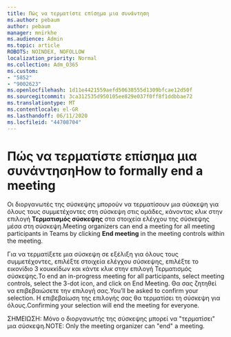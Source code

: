 ```yaml
---
title: Πώς να τερματίστε επίσημα μια συνάντηση
ms.author: pebaum
author: pebaum
manager: mnirkhe
ms.audience: Admin
ms.topic: article
ROBOTS: NOINDEX, NOFOLLOW
localization_priority: Normal
ms.collection: Adm_O365
ms.custom:
- "5852"
- "9002623"
ms.openlocfilehash: 1d11e4421559aefd50638555d1309bfcae12d50f
ms.sourcegitcommit: 3ca312535d950105ee829e037f0ff8f1ddbbae72
ms.translationtype: MT
ms.contentlocale: el-GR
ms.lasthandoff: 06/11/2020
ms.locfileid: "44708704"
---
```

# <a name="how-to-formally-end-a-meeting"></a><span data-ttu-id="daeb7-102">Πώς να τερματίστε επίσημα μια συνάντηση</span><span class="sxs-lookup"><span data-stu-id="daeb7-102">How to formally end a meeting</span></span>

<span data-ttu-id="daeb7-103">Οι διοργανωτές της σύσκεψης μπορούν να τερματίσουν μια σύσκεψη για όλους τους συμμετέχοντες στη σύσκεψη στις ομάδες, κάνοντας κλικ στην επιλογή **Τερματισμός σύσκεψης** στα στοιχεία ελέγχου της σύσκεψης μέσα στη σύσκεψη.</span><span class="sxs-lookup"><span data-stu-id="daeb7-103">Meeting organizers can end a meeting for all meeting participants in Teams by clicking **End meeting** in the meeting controls within the meeting.</span></span>  

<span data-ttu-id="daeb7-104">Για να τερματίξετε μια σύσκεψη σε εξέλιξη για όλους τους συμμετέχοντες, επιλέξτε στοιχεία ελέγχου σύσκεψης, επιλέξτε το εικονίδιο 3 κουκκίδων και κάντε κλικ στην επιλογή Τερματισμός σύσκεψης.</span><span class="sxs-lookup"><span data-stu-id="daeb7-104">To end an in-progress meeting for all participants, select meeting controls, select the 3-dot icon, and click on End Meeting.</span></span> <span data-ttu-id="daeb7-105">Θα σας ζητηθεί να επιβεβαιώσετε την επιλογή σας.</span><span class="sxs-lookup"><span data-stu-id="daeb7-105">You’ll be asked to confirm your selection.</span></span> <span data-ttu-id="daeb7-106">Η επιβεβαίωση της επιλογής σας θα τερματίσει τη σύσκεψη για όλους.</span><span class="sxs-lookup"><span data-stu-id="daeb7-106">Confirming your selection will end the meeting for everyone.</span></span>

<span data-ttu-id="daeb7-107">ΣΗΜΕΙΩΣΗ: Μόνο ο διοργανωτής της σύσκεψης μπορεί να "τερματίσει" μια σύσκεψη.</span><span class="sxs-lookup"><span data-stu-id="daeb7-107">NOTE: Only the meeting organizer can "end" a meeting.</span></span>
